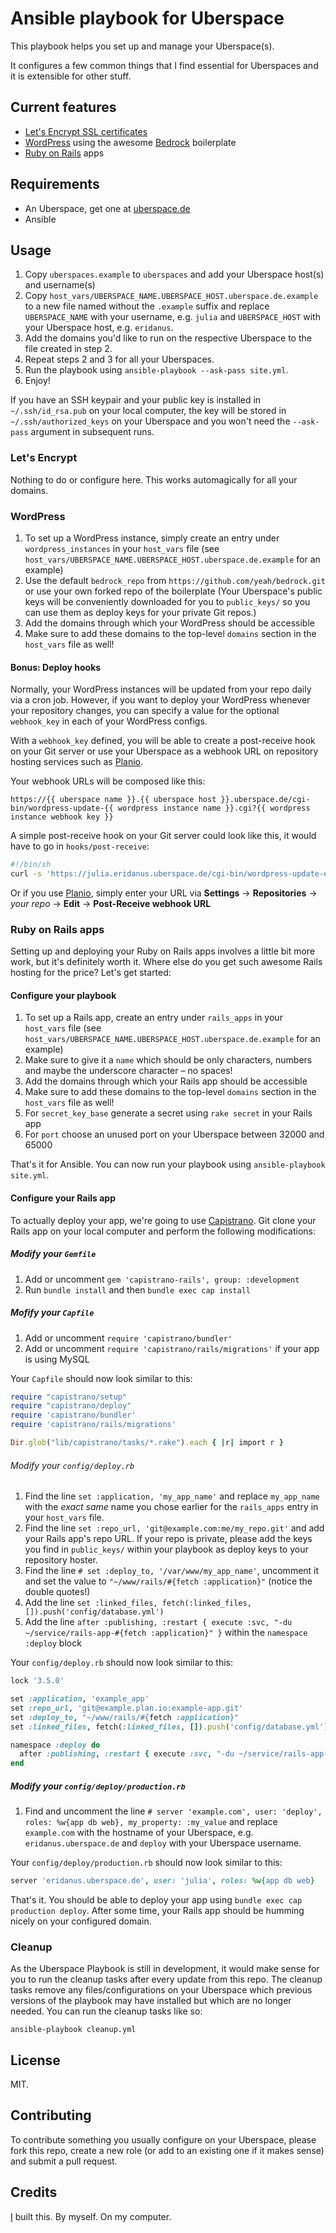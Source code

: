# Ansible playbook for Uberspace

This playbook helps you set up and manage your Uberspace(s).

It configures a few common things that I find essential for Uberspaces and it is extensible for other stuff.

## Current features

- [Let's Encrypt SSL certificates](https://wiki.uberspace.de/webserver:https#let_s-encrypt-zertifikate)
- [WordPress](https://wordpress.org/) using the awesome [Bedrock](https://roots.io/bedrock/) boilerplate
- [Ruby on Rails](http://rubyonrails.org/) apps

## Requirements

- An Uberspace, get one at [uberspace.de](https://uberspace.de)
- Ansible

## Usage

1. Copy `uberspaces.example` to `uberspaces` and add your Uberspace host(s) and username(s)
2. Copy `host_vars/UBERSPACE_NAME.UBERSPACE_HOST.uberspace.de.example` to a new file named without the `.example` suffix and replace `UBERSPACE_NAME` with your username, e.g. `julia` and `UBERSPACE_HOST` with your Uberspace host, e.g. `eridanus`.
3. Add the domains you'd like to run on the respective Uberspace to the file created in step 2.
4. Repeat steps 2 and 3 for all your Uberspaces.
5. Run the playbook using `ansible-playbook --ask-pass site.yml`.
6. Enjoy!

If you have an SSH keypair and your public key is installed in `~/.ssh/id_rsa.pub` on your local computer, the key will be stored in `~/.ssh/authorized_keys` on your Uberspace and you won't need the `--ask-pass` argument in subsequent runs.

### Let's Encrypt

Nothing to do or configure here. This works automagically for all your domains.

### WordPress

1. To set up a WordPress instance, simply create an entry under `wordpress_instances` in your `host_vars` file (see `host_vars/UBERSPACE_NAME.UBERSPACE_HOST.uberspace.de.example` for an example)
2. Use the default `bedrock_repo` from `https://github.com/yeah/bedrock.git` or use your own forked repo of the boilerplate (Your Uberspace's public keys will be conveniently downloaded for you to `public_keys/` so you can use them as deploy keys for your private Git repos.)
3. Add the domains through which your WordPress should be accessible
4. Make sure to add these domains to the top-level `domains` section in the `host_vars` file as well!

#### Bonus: Deploy hooks

Normally, your WordPress instances will be updated from your repo daily via a cron job. However, if you want to deploy your WordPress whenever your repository changes, you can specify a value for the optional `webhook_key` in each of your WordPress configs.

With a `webhook_key` defined, you will be able to create a post-receive hook on your Git server or use your Uberspace as a webhook URL on repository hosting services such as [Planio](https://plan.io/subversion-hosting-and-git-hosting/).

Your webhook URLs will be composed like this:

```
https://{{ uberspace name }}.{{ uberspace host }}.uberspace.de/cgi-bin/wordpress-update-{{ wordpress instance name }}.cgi?{{ wordpress instance webhook key }}
```

A simple post-receive hook on your Git server could look like this, it would have to go in `hooks/post-receive`:

```bash
#!/bin/sh
curl -s 'https://julia.eridanus.uberspace.de/cgi-bin/wordpress-update-example_blog.cgi?secretsauce123'
```

Or if you use [Planio](https://plan.io), simply enter your URL via **Settings** &rarr; **Repositories** &rarr; *your repo* &rarr; **Edit** &rarr; **Post-Receive webhook URL**

### Ruby on Rails apps

Setting up and deploying your Ruby on Rails apps involves a little bit more work, but it's definitely worth it. Where else do you get such awesome Rails hosting for the price? Let's get started:

#### Configure your playbook

1. To set up a Rails app, create an entry under `rails_apps` in your `host_vars` file (see `host_vars/UBERSPACE_NAME.UBERSPACE_HOST.uberspace.de.example` for an example)
2. Make sure to give it a `name` which should be only characters, numbers and maybe the underscore character – no spaces!
3. Add the domains through which your Rails app should be accessible
4. Make sure to add these domains to the top-level `domains` section in the `host_vars` file as well!
5. For `secret_key_base` generate a secret using `rake secret` in your Rails app
6. For `port` choose an unused port on your Uberspace between 32000 and 65000

That's it for Ansible. You can now run your playbook using `ansible-playbook site.yml`.

#### Configure your Rails app

To actually deploy your app, we're going to use [Capistrano](http://capistranorb.com/). Git clone your Rails app on your local computer and perform the following modifications:

##### Modify your `Gemfile`

1. Add or uncomment `gem 'capistrano-rails', group: :development`
2. Run `bundle install` and then `bundle exec cap install`

##### Mofify your `Capfile`

1. Add or uncomment `require 'capistrano/bundler'`
2. Add or uncomment `require 'capistrano/rails/migrations'` if your app is using MySQL

Your `Capfile` should now look similar to this:

```ruby
require "capistrano/setup"
require "capistrano/deploy"
require 'capistrano/bundler'
require 'capistrano/rails/migrations'

Dir.glob("lib/capistrano/tasks/*.rake").each { |r| import r }
```

###### Modify your `config/deploy.rb`

1. Find the line `set :application, 'my_app_name'` and replace `my_app_name` with the *exact same* name you chose earlier for the `rails_apps` entry in your `host_vars` file.  
2. Find the line `set :repo_url, 'git@example.com:me/my_repo.git'` and add your Rails app's repo URL. If your repo is private, please add the keys you find in `public_keys/` within your playbook as deploy keys to your repository hoster.
3. Find the line `# set :deploy_to, '/var/www/my_app_name'`, uncomment it and set the value to `"~/www/rails/#{fetch :application}"` (notice the double quotes!)
4. Add the line `set :linked_files, fetch(:linked_files, []).push('config/database.yml')`
5. Add the line `after :publishing, :restart { execute :svc, "-du ~/service/rails-app-#{fetch :application}" }` within the `namespace :deploy` block

Your `config/deploy.rb` should now look similar to this:

```ruby
lock '3.5.0'

set :application, 'example_app'
set :repo_url, 'git@example.plan.io:example-app.git'
set :deploy_to, "~/www/rails/#{fetch :application}"
set :linked_files, fetch(:linked_files, []).push('config/database.yml')

namespace :deploy do
  after :publishing, :restart { execute :svc, "-du ~/service/rails-app-#{fetch :application}" }
end
```


##### Modify your `config/deploy/production.rb`

1. Find and uncomment the line `# server 'example.com', user: 'deploy', roles: %w{app db web}, my_property: :my_value` and replace `example.com` with the hostname of your Uberspace, e.g. `eridanus.uberspace.de` and `deploy` with your Uberspace username.

Your `config/deploy/production.rb` should now look similar to this:

```ruby
server 'eridanus.uberspace.de', user: 'julia', roles: %w{app db web}
```

That's it. You should be able to deploy your app using `bundle exec cap production deploy`. After some time, your Rails app should be humming nicely on your configured domain.

### Cleanup

As the Uberspace Playbook is still in development, it would make sense for you to run the cleanup tasks after every update from this repo. The cleanup tasks remove any files/configurations on your Uberspace which previous versions of the playbook may have installed but which are no longer needed. You can run the cleanup tasks like so:

`ansible-playbook cleanup.yml`

## License

MIT.

## Contributing

To contribute something you usually configure on your Uberspace, please fork this repo, create a new role (or add to an existing one if it makes sense) and submit a pull request.

## Credits

[I](http://jan.sh) built this. By myself. On my computer.
